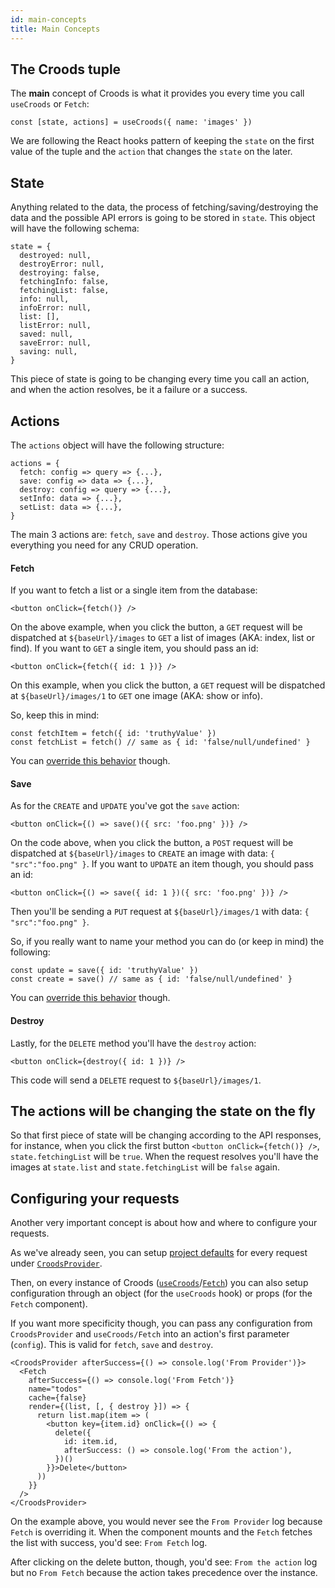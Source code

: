 ```yaml
---
id: main-concepts
title: Main Concepts
---
```


## The Croods tuple

The **main** concept of Croods is what it provides you every time you call `useCroods` or `Fetch`:

```
const [state, actions] = useCroods({ name: 'images' })
```

We are following the React hooks pattern of keeping the `state` on the first value of the tuple and the `action` that changes the `state` on the later.

## State

Anything related to the data, the process of fetching/saving/destroying the data and the possible API errors is going to be stored in `state`. This object will have the following schema:

```
state = {
  destroyed: null,
  destroyError: null,
  destroying: false,
  fetchingInfo: false,
  fetchingList: false,
  info: null,
  infoError: null,
  list: [],
  listError: null,
  saved: null,
  saveError: null,
  saving: null,
}
```

This piece of state is going to be changing every time you call an action, and when the action resolves, be it a failure or a success.

## Actions

The `actions` object will have the following structure:

```
actions = {
  fetch: config => query => {...},
  save: config => data => {...},
  destroy: config => query => {...},
  setInfo: data => {...},
  setList: data => {...},
}
```

The main 3 actions are: `fetch`, `save` and `destroy`. Those actions give you everything you need for any CRUD operation.

#### Fetch

If you want to fetch a list or a single item from the database:

```
<button onClick={fetch()} />
```

On the above example, when you click the button, a `GET` request will be dispatched at `${baseUrl}/images` to `GET` a list of images (AKA: index, list or find).
If you want to `GET` a single item, you should pass an id:

```
<button onClick={fetch({ id: 1 })} />
```

On this example, when you click the button, a `GET` request will be dispatched at `${baseUrl}/images/1` to `GET` one image (AKA: show or info).

So, keep this in mind:

```
const fetchItem = fetch({ id: 'truthyValue' })
const fetchList = fetch() // same as { id: 'false/null/undefined' }
```

You can [override this behavior](/docs/the-actions#fetch) though.

#### Save

As for the `CREATE` and `UPDATE` you've got the `save` action:

```
<button onClick={() => save()({ src: 'foo.png' })} />
```

On the code above, when you click the button, a `POST` request will be dispatched at `${baseUrl}/images` to `CREATE` an image with data: `{ "src":"foo.png" }`.
If you want to `UPDATE` an item though, you should pass an id:

```
<button onClick={() => save({ id: 1 })({ src: 'foo.png' })} />
```

Then you'll be sending a `PUT` request at `${baseUrl}/images/1` with data: `{ "src":"foo.png" }`.

So, if you really want to name your method you can do (or keep in mind) the following:

```
const update = save({ id: 'truthyValue' })
const create = save() // same as { id: 'false/null/undefined' }
```

You can [override this behavior](/docs/the-actions#save) though.

#### Destroy

Lastly, for the `DELETE` method you'll have the `destroy` action:

```
<button onClick={destroy({ id: 1 })} />
```

This code will send a `DELETE` request to `${baseUrl}/images/1`.

## The actions will be changing the state on the fly

So that first piece of state will be changing according to the API responses, for instance, when you click the first button `<button onClick={fetch()} />`, `state.fetchingList` will be `true`.
When the request resolves you'll have the images at `state.list` and `state.fetchingList` will be `false` again.

## Configuring your requests

Another very important concept is about how and where to configure your requests.

As we've already seen, you can setup [project defaults](/docs/project-defaults) for every request under [`CroodsProvider`](/docs/croods-provider-api).

Then, on every instance of Croods ([`useCroods`](/docs/use-croods-api)/[`Fetch`](/docs/fetch-api)) you can also setup configuration through an object (for the `useCroods` hook) or props (for the `Fetch` component).

If you want more specificity though, you can pass any configuration from `CroodsProvider` and `useCroods/Fetch` into an action's first parameter (`config`). This is valid for `fetch`, `save` and `destroy`.

```
<CroodsProvider afterSuccess={() => console.log('From Provider')}>
  <Fetch
    afterSuccess={() => console.log('From Fetch')}
    name="todos"
    cache={false}
    render={(list, [, { destroy }]) => {
      return list.map(item => (
        <button key={item.id} onClick={() => {
          delete({
            id: item.id,
            afterSuccess: () => console.log('From the action'),
          })()
        }}>Delete</button>
      ))
    }}
  />
</CroodsProvider>
```

On the example above, you would never see the `From Provider` log because `Fetch` is overriding it. When the component mounts and the `Fetch` fetches the list with success, you'd see: `From Fetch` log.

After clicking on the delete button, though, you'd see: `From the action` log but no `From Fetch` because the action takes precedence over the instance.
